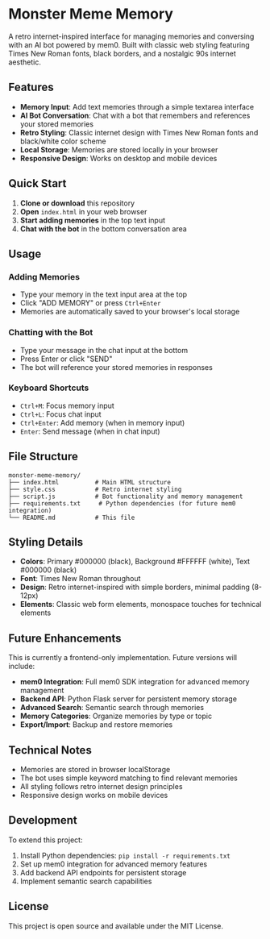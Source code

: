 # Monster Meme Memory

A retro internet-inspired interface for managing memories and conversing with an AI bot powered by mem0. Built with classic web styling featuring Times New Roman fonts, black borders, and a nostalgic 90s internet aesthetic.

## Features

- **Memory Input**: Add text memories through a simple textarea interface
- **AI Bot Conversation**: Chat with a bot that remembers and references your stored memories
- **Retro Styling**: Classic internet design with Times New Roman fonts and black/white color scheme
- **Local Storage**: Memories are stored locally in your browser
- **Responsive Design**: Works on desktop and mobile devices

## Quick Start

1. **Clone or download** this repository
2. **Open** `index.html` in your web browser
3. **Start adding memories** in the top text input
4. **Chat with the bot** in the bottom conversation area

## Usage

### Adding Memories
- Type your memory in the text input area at the top
- Click "ADD MEMORY" or press `Ctrl+Enter`
- Memories are automatically saved to your browser's local storage

### Chatting with the Bot
- Type your message in the chat input at the bottom
- Press Enter or click "SEND"
- The bot will reference your stored memories in responses

### Keyboard Shortcuts
- `Ctrl+M`: Focus memory input
- `Ctrl+L`: Focus chat input
- `Ctrl+Enter`: Add memory (when in memory input)
- `Enter`: Send message (when in chat input)

## File Structure

```
monster-meme-memory/
├── index.html          # Main HTML structure
├── style.css           # Retro internet styling
├── script.js           # Bot functionality and memory management
├── requirements.txt     # Python dependencies (for future mem0 integration)
└── README.md           # This file
```

## Styling Details

- **Colors**: Primary #000000 (black), Background #FFFFFF (white), Text #000000 (black)
- **Font**: Times New Roman throughout
- **Design**: Retro internet-inspired with simple borders, minimal padding (8-12px)
- **Elements**: Classic web form elements, monospace touches for technical elements

## Future Enhancements

This is currently a frontend-only implementation. Future versions will include:

- **mem0 Integration**: Full mem0 SDK integration for advanced memory management
- **Backend API**: Python Flask server for persistent memory storage
- **Advanced Search**: Semantic search through memories
- **Memory Categories**: Organize memories by type or topic
- **Export/Import**: Backup and restore memories

## Technical Notes

- Memories are stored in browser localStorage
- The bot uses simple keyword matching to find relevant memories
- All styling follows retro internet design principles
- Responsive design works on mobile devices

## Development

To extend this project:

1. Install Python dependencies: `pip install -r requirements.txt`
2. Set up mem0 integration for advanced memory features
3. Add backend API endpoints for persistent storage
4. Implement semantic search capabilities

## License

This project is open source and available under the MIT License.
